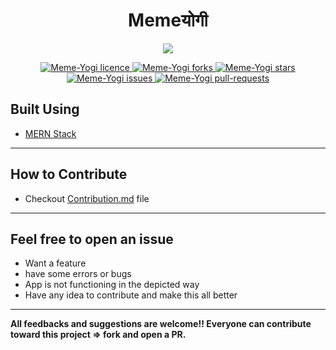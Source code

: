 
<h1 align = center>Memeयोगी</h1>

<p align="center">
<img src="https://raw.githubusercontent.com/BitByte-TPC/Meme-Yogi/master/app/src/main/ic_launcher-playstore.png">
</p>

<p align="center">
<a href="https://github.com/BitByte-TPC/Meme-Yogi/blob/master/LICENSE.txt" target="blank">
<img src="https://img.shields.io/github/license/shivamsouravjha/Meme_Yogi?style=flat-square" alt="Meme-Yogi licence" />
</a>
<a href="https://github.com/shivamsouravjha/Meme_Yogi/fork" target="blank">
<img src="https://img.shields.io/github/forks/shivamsouravjha/Meme_Yogi?style=flat-square" alt="Meme-Yogi forks"/>
</a>
<a href="https://github.com/shivamsouravjha/Meme_Yogi/stargazers" target="blank">
<img src="https://img.shields.io/github/stars/shivamsouravjha/Meme_Yogi?style=flat-square" alt="Meme-Yogi stars"/>
</a>
<a href="https://github.com/shivamsouravjha/Meme_Yogi/issues" target="blank">
<img src="https://img.shields.io/github/issues/shivamsouravjha/Meme_Yogi?style=flat-square" alt="Meme-Yogi issues"/>
</a>
<a href="https://github.com/shivamsouravjha/Meme_Yogi/pulls" target="blank">
<img src="https://img.shields.io/github/issues-pr/shivamsouravjha/Meme_Yogi?style=flat-square" alt="Meme-Yogi pull-requests"/>
</a>
</p>

## Built Using
- [MERN Stack](https://www.mongodb.com/mern-stack)

---

## How to Contribute
- Checkout [Contribution.md](./Contribution.md) file

---
## Feel free to open an issue
- Want a feature 
- have some errors or bugs
- App is not functioning in the depicted way
- Have any idea to contribute and make this all better

---
**All feedbacks and suggestions are welcome!! Everyone can contribute toward this project => fork and open a PR.**
